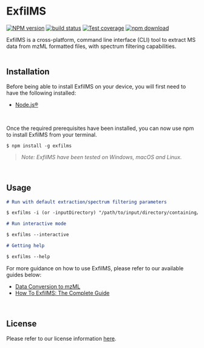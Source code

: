# ExfilMS

[![NPM version][npm-image]][npm-url]
[![build status][ci-image]][ci-url]
[![Test coverage][codecov-image]][codecov-url]
[![npm download][download-image]][download-url]

ExfilMS is a cross-platform, command line interface (CLI) tool to extract MS data from mzML formatted files, with spectrum filtering capabilities.  
<br>

## Installation

Before being able to install ExfilMS on your device, you will first need to have the following installed:

- [Node.js®][nodejs-url]

<br>

Once the required prerequisites have been installed, you can now use npm to install ExfilMS from your terminal.

`$ npm install -g exfilms`

> _Note: ExfilMS have been tested on Windows, macOS and Linux._

<br>

## Usage

```md
# Run with default extraction/spectrum filtering parameters

$ exfilms -i (or -inputDirectory) "/path/to/input/directory/containing/mzML/data/files/"

# Run interactive mode

$ exfilms --interactive

# Getting help

$ exfilms --help
```

For more guidance on how to use ExfilMS, please refer to our available guides below:

- [Data Conversion to mzML](./doc/data-conversion-to-mzML.md)
- [How To ExfilMS: The Complete Guide](./doc/how-to-exfilms-the-complete-guide.md)

<br>

<!-- ## API Documentation
Please refer to our API documentation [here](https://vmalnathnambiar.github.io/exfilms/). -->

## License

Please refer to our license information [here](./LICENSE).

<!-- URLs used in the markdown document-->

[npm-image]: https://img.shields.io/npm/v/exfilms.svg
[npm-url]: https://www.npmjs.com/package/exfilms
[ci-image]: https://github.com/vmalnathnambiar/exfilms/workflows/Node.js%20CI/badge.svg?branch=main
[ci-url]: https://github.com/vmalnathnambiar/exfilms/actions?query=workflow%3A%22Node.js+CI%22
[codecov-image]: https://img.shields.io/codecov/c/github/vmalnathnambiar/exfilms.svg
[codecov-url]: https://codecov.io/gh/vmalnathnambiar/exfilms
[download-image]: https://img.shields.io/npm/dm/exfilms.svg
[download-url]: https://www.npmjs.com/package/exfilms
[nodejs-url]: https://nodejs.org/en/download/
